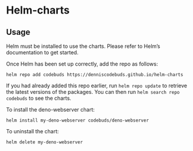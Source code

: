 # Helm-charts
## Usage

Helm must be installed to use the charts. Please refer to Helm’s documentation to get started.

Once Helm has been set up correctly, add the repo as follows:

```
helm repo add codebuds https://denniscodebuds.github.io/helm-charts
```

If you had already added this repo earlier, run `helm repo update` to retrieve the latest versions of the packages. You can then run `helm search repo codebuds` to see the charts.

To install the deno-webserver chart:

```
helm install my-deno-webserver codebuds/deno-webserver
```

To uninstall the chart:

```
helm delete my-deno-webserver 
```
